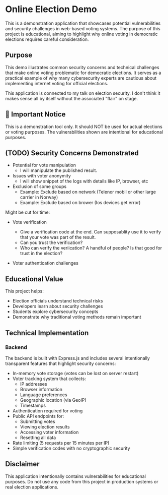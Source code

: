 # Online Election Demo

This is a demonstration application that showcases potential vulnerabilities and security challenges in web-based voting systems. The purpose of this project is educational, aiming to highlight why online voting in democratic elections requires careful consideration.

## Purpose

This demo illustrates common security concerns and technical challenges that make online voting problematic for democratic elections. It serves as a practical example of why many cybersecurity experts are cautious about implementing internet voting for official elections.

This application is connected to my talk on election security. I don't think it makes sense all by itself without the associated "flair" on stage.

## 🚨 Important Notice

This is a demonstration tool only. It should NOT be used for actual elections or voting purposes. The vulnerabilities shown are intentional for educational purposes.

## (TODO) Security Concerns Demonstrated

- Potential for vote manipulation
    - I will manipulate the published result.
- Issues with voter anonymity
    - I will show snippet of the logs with details like IP,
      browser, etc
- Exclusion of some groups
    - Example: Exclude based on network (Telenor mobil or other large carrier in Norway)
    - Example: Exclude based on brower (Ios devices get error)

Might be cut for time:
- Vote verification
    - Give a verification code at the end. Can supposablity
    use it to verify that your vote was part of the result.
    - Can you trust the verification?
    - Who can verify the veriication? A handful of people? Is that good for trust in the election?

- Voter authentication challenges

## Educational Value

This project helps:
- Election officials understand technical risks
- Developers learn about security challenges
- Students explore cybersecurity concepts
- Demonstrate why traditional voting methods remain important

## Technical Implementation

### Backend

The backend is built with Express.js and includes several intentionally transparent features that highlight security concerns:

- In-memory vote storage (votes can be lost on server restart)
- Voter tracking system that collects:
  - IP addresses
  - Browser information
  - Language preferences
  - Geographic location (via GeoIP)
  - Timestamps
- Authentication required for voting
- Public API endpoints for:
  - Submitting votes
  - Viewing election results
  - Accessing voter information
  - Resetting all data
- Rate limiting (5 requests per 15 minutes per IP)
- Simple verification codes with no cryptographic security

## Disclaimer

This application intentionally contains vulnerabilities for educational purposes. Do not use any code from this project in production systems or real election applications.
